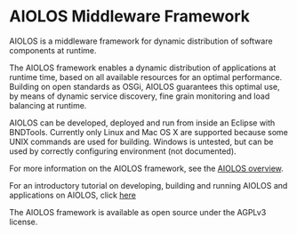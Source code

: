 AIOLOS Middleware Framework
=========================

AIOLOS is a middleware framework for dynamic distribution of software components at runtime.

The AIOLOS framework enables a dynamic distribution of applications at runtime time, based on all available resources for an optimal performance. Building on open standards as OSGi, AIOLOS guarantees this optimal use, by means of dynamic service discovery, fine grain monitoring and load balancing at runtime.

AIOLOS can be developed, deployed and run from inside an Eclipse with BNDTools. Currently only Linux and Mac OS X are supported because some UNIX commands are used for building. Windows is untested, but can be used by correctly configuring environment (not documented).

For more information on the AIOLOS framework, see the [AIOLOS overview](doc/aiolos.md). 

For an introductory tutorial on developing, building and running AIOLOS and applications on AIOLOS, click [here](doc/tutorial.md)

The AIOLOS framework is available as open source under the AGPLv3 license.
